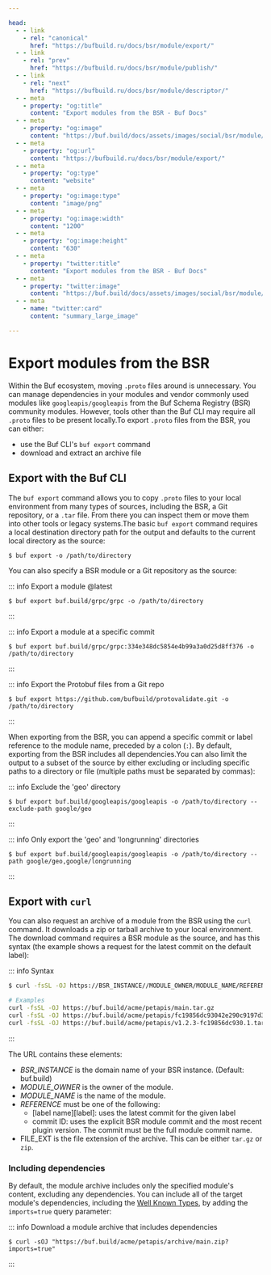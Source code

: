 ```yaml
---

head:
  - - link
    - rel: "canonical"
      href: "https://bufbuild.ru/docs/bsr/module/export/"
  - - link
    - rel: "prev"
      href: "https://bufbuild.ru/docs/bsr/module/publish/"
  - - link
    - rel: "next"
      href: "https://bufbuild.ru/docs/bsr/module/descriptor/"
  - - meta
    - property: "og:title"
      content: "Export modules from the BSR - Buf Docs"
  - - meta
    - property: "og:image"
      content: "https://buf.build/docs/assets/images/social/bsr/module/export.png"
  - - meta
    - property: "og:url"
      content: "https://bufbuild.ru/docs/bsr/module/export/"
  - - meta
    - property: "og:type"
      content: "website"
  - - meta
    - property: "og:image:type"
      content: "image/png"
  - - meta
    - property: "og:image:width"
      content: "1200"
  - - meta
    - property: "og:image:height"
      content: "630"
  - - meta
    - property: "twitter:title"
      content: "Export modules from the BSR - Buf Docs"
  - - meta
    - property: "twitter:image"
      content: "https://buf.build/docs/assets/images/social/bsr/module/export.png"
  - - meta
    - name: "twitter:card"
      content: "summary_large_image"

---
```


# Export modules from the BSR

Within the Buf ecosystem, moving `.proto` files around is unnecessary. You can manage dependencies in your modules and vendor commonly used modules like `googleapis/googleapis` from the Buf Schema Registry (BSR) community modules. However, tools other than the Buf CLI may require all `.proto` files to be present locally.To export `.proto` files from the BSR, you can either:

- use the Buf CLI's `buf export` command
- download and extract an archive file

## Export with the Buf CLI

The `buf export` command allows you to copy `.proto` files to your local environment from many types of sources, including the BSR, a Git repository, or a `.tar` file. From there you can inspect them or move them into other tools or legacy systems.The basic `buf export` command requires a local destination directory path for the output and defaults to the current local directory as the source:

```console
$ buf export -o /path/to/directory
```

You can also specify a BSR module or a Git repository as the source:

::: info Export a module @latest

```console
$ buf export buf.build/grpc/grpc -o /path/to/directory
```

:::

::: info Export a module at a specific commit

```console
$ buf export buf.build/grpc/grpc:334e348dc5854e4b99a3a0d25d8ff376 -o /path/to/directory
```

:::

::: info Export the Protobuf files from a Git repo

```console
$ buf export https://github.com/bufbuild/protovalidate.git -o /path/to/directory
```

:::

When exporting from the BSR, you can append a specific commit or label reference to the module name, preceded by a colon (`:`). By default, exporting from the BSR includes all dependencies.You can also limit the output to a subset of the source by either excluding or including specific paths to a directory or file (multiple paths must be separated by commas):

::: info Exclude the 'geo' directory

```console
$ buf export buf.build/googleapis/googleapis -o /path/to/directory --exclude-path google/geo
```

:::

::: info Only export the 'geo' and 'longrunning' directories

```console
$ buf export buf.build/googleapis/googleapis -o /path/to/directory --path google/geo,google/longrunning
```

:::

## Export with `curl`

You can also request an archive of a module from the BSR using the `curl` command. It downloads a zip or tarball archive to your local environment. The download command requires a BSR module as the source, and has this syntax (the example shows a request for the latest commit on the default label):

::: info Syntax

```bash
$ curl -fsSL -OJ https://BSR_INSTANCE//MODULE_OWNER/MODULE_NAME/REFERENCE.FILE_EXT

# Examples
curl -fsSL -OJ https://buf.build/acme/petapis/main.tar.gz
curl -fsSL -OJ https://buf.build/acme/petapis/fc19856dc93042e290c9197d39a2beca.tar.gz
curl -fsSL -OJ https://buf.build/acme/petapis/v1.2.3-fc19856dc930.1.tar.gz
```

:::

The URL contains these elements:

- _BSR_INSTANCE_ is the domain name of your BSR instance. (Default: buf.build)
- _MODULE_OWNER_ is the owner of the module.
- _MODULE_NAME_ is the name of the module.
- _REFERENCE_ must be one of the following:
  - \[label name\]\[label\]: uses the latest commit for the given label
  - commit ID: uses the explicit BSR module commit and the most recent plugin version. The commit must be the full module commit name.
- FILE_EXT is the file extension of the archive. This can be either `tar.gz` or `zip`.

### Including dependencies

By default, the module archive includes only the specified module's content, excluding any dependencies. You can include all of the target module's dependencies, including the [Well Known Types](https://protobuf.com/docs/descriptors#standard-imports), by adding the `imports=true` query parameter:

::: info Download a module archive that includes dependencies

```console
$ curl -sOJ "https://buf.build/acme/petapis/archive/main.zip?imports=true"
```

:::
